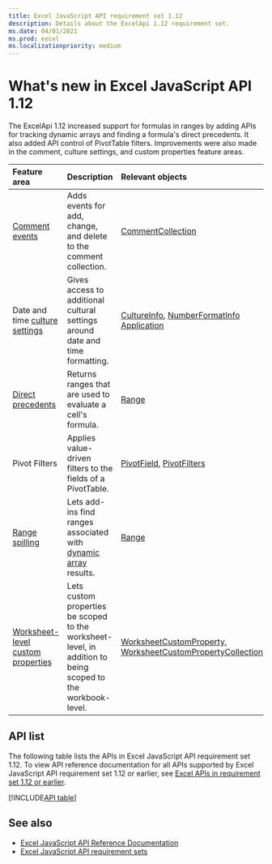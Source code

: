```yaml
---
title: Excel JavaScript API requirement set 1.12
description: Details about the ExcelApi 1.12 requirement set.
ms.date: 04/01/2021
ms.prod: excel
ms.localizationpriority: medium
---
```


# What's new in Excel JavaScript API 1.12

The ExcelApi 1.12 increased support for formulas in ranges by adding APIs for tracking dynamic arrays and finding a formula's direct precedents. It also added API control of PivotTable filters. Improvements were also made in the comment, culture settings, and custom properties feature areas.

| Feature area | Description | Relevant objects |
|:--- |:--- |:--- |
| [Comment events](/office/dev/add-ins/excel/excel-add-ins-comments#comment-events) | Adds events for add, change, and delete to the comment collection.| [CommentCollection](/javascript/api/excel/excel.commentcollection) |
| Date and time [culture settings](/office/dev/add-ins/excel/excel-add-ins-workbooks#access-application-culture-settings) | Gives access to additional cultural settings around date and time formatting. | [CultureInfo](/javascript/api/excel/excel.cultureinfo), [NumberFormatInfo](/javascript/api/excel/excel.numberformatinfo) [Application](/javascript/api/excel/excel.application) |
| [Direct precedents](/office/dev/add-ins/excel/excel-add-ins-ranges-precedents) | Returns ranges that are used to evaluate a cell's formula.| [Range](/javascript/api/excel/excel.range#getdirectprecedents--) |
| Pivot Filters | Applies value-driven filters to the fields of a PivotTable. | [PivotField](/javascript/api/excel/excel.pivotfield#applyfilter-filter-), [PivotFilters](/javascript/api/excel/excel.pivotfilters) |
| [Range spilling](/office/dev/add-ins/excel/excel-add-ins-ranges-dynamic-arrays) | Lets add-ins find ranges associated with [dynamic array](https://support.microsoft.com/office/205c6b06-03ba-4151-89a1-87a7eb36e531) results. | [Range](/javascript/api/excel/excel.range) |
| [Worksheet-level custom properties](/office/dev/add-ins/excel/excel-add-ins-workbooks#worksheet-level-custom-properties) | Lets custom properties be scoped to the worksheet-level, in addition to being scoped to the workbook-level. | [WorksheetCustomProperty](/javascript/api/excel/excel.worksheetcustomproperty), [WorksheetCustomPropertyCollection](/javascript/api/excel/excel.worksheetcustompropertycollection)|

## API list

The following table lists the APIs in Excel JavaScript API requirement set 1.12. To view API reference documentation for all APIs supported by Excel JavaScript API requirement set 1.12 or earlier, see [Excel APIs in requirement set 1.12 or earlier](/javascript/api/excel?view=excel-js-1.12&preserve-view=true).

[!INCLUDE[API table](../../includes/excel-1_12.md)]

## See also

- [Excel JavaScript API Reference Documentation](/javascript/api/excel?view=excel-js-1.12&preserve-view=true)
- [Excel JavaScript API requirement sets](excel-api-requirement-sets.md)
